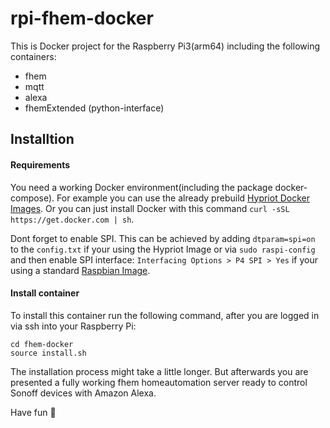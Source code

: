 # rpi-fhem-docker
This is Docker project for the Raspberry Pi3(arm64) including the following containers:
 - fhem
 - mqtt
 - alexa 
 - fhemExtended (python-interface)

## Installtion
#### Requirements
You need a working Docker environment(including the package docker-compose). For example you can use the already prebuild [Hypriot Docker Images](https://blog.hypriot.com/downloads/). 
Or you can just install Docker with this command `curl -sSL https://get.docker.com | sh`.

Dont forget to enable SPI. This can be achieved by adding `dtparam=spi=on` to the `config.txt` if your using the Hypriot Image or via `sudo raspi-config` and then enable SPI interface: `Interfacing Options > P4 SPI > Yes` if your using a standard [Raspbian Image](https://www.raspberrypi.org/downloads/raspbian/).

#### Install container
To install this container run the following command, after you are logged in via ssh into your Raspberry Pi:
```
cd fhem-docker
source install.sh
```
The installation process might take a little longer. But afterwards you are presented a fully working fhem homeautomation server ready to control Sonoff devices with Amazon Alexa.

Have fun 🙂
